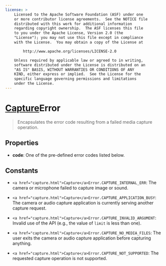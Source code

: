 ```yaml
---
license: >
    Licensed to the Apache Software Foundation (ASF) under one
    or more contributor license agreements.  See the NOTICE file
    distributed with this work for additional information
    regarding copyright ownership.  The ASF licenses this file
    to you under the Apache License, Version 2.0 (the
    "License"); you may not use this file except in compliance
    with the License.  You may obtain a copy of the License at

        http://www.apache.org/licenses/LICENSE-2.0

    Unless required by applicable law or agreed to in writing,
    software distributed under the License is distributed on an
    "AS IS" BASIS, WITHOUT WARRANTIES OR CONDITIONS OF ANY
    KIND, either express or implied.  See the License for the
    specific language governing permissions and limitations
    under the License.
---
```


# <a href="capture.html">Capture</a>Error

> Encapsulates the error code resulting from a failed media capture operation.

## Properties

- __code__: One of the pre-defined error codes listed below.

## Constants

- `<a href="capture.html">Capture</a>Error.CAPTURE_INTERNAL_ERR`: The camera or microphone failed to capture image or sound.

- `<a href="capture.html">Capture</a>Error.CAPTURE_APPLICATION_BUSY`: The camera or audio capture application is currently serving another capture request.

- `<a href="capture.html">Capture</a>Error.CAPTURE_INVALID_ARGUMENT`: Invalid use of the API (e.g., the value of `limit` is less than one).

- `<a href="capture.html">Capture</a>Error.CAPTURE_NO_MEDIA_FILES`: The user exits the camera or audio capture application before capturing anything.

- `<a href="capture.html">Capture</a>Error.CAPTURE_NOT_SUPPORTED`: The requested capture operation is not supported.
